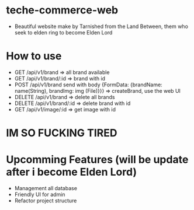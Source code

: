 # teche-commerce-web
- Beautiful website make by Tarnished from the Land Between, them who seek to elden ring to become Elden Lord
# How to use

- GET /api/v1/brand => all brand available
- GET /api/v1/brand/:id => brand with id
- POST  /api/v1/brand  send with body {FormData: {brandName: name(String), brandImg: img (File)}}} => createBrand, use the web UI 
- DELETE /api/v1/brand => delete all brands
- DELETE /api/v1/brand/:id => delete  brand with id
- GET /api/v1/image/:id => get image with id


# IM SO FUCKING TIRED

# Upcomming Features (will be update after i become Elden Lord)
 - Management all database
 - Friendly UI for admin
 - Refactor project structure
